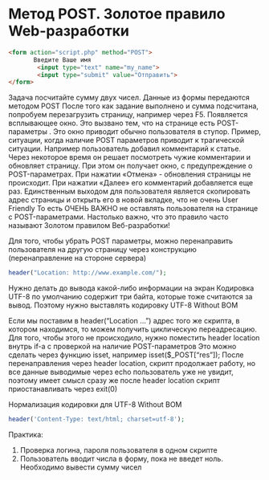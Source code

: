 # Метод POST. Золотое правило Web-разработки

```html
<form action="script.php" method="POST">
       Введите Ваше имя
        <input type="text" name="my_name">
        <input type="submit" value="Отправить">
</form>
```

Задача посчитайте сумму двух чисел. Данные из формы передаются методом POST
После того как задание выполнено и сумма подсчитана, попробуем перезагрузить страницу, например через F5. Появляется всплывающее окно. Это вызвано тем, что на странице есть POST-параметры . Это окно приводит обычно пользователя в ступор.
Пример, ситуации, когда наличие POST параметров приводит к трагической ситуации. Например пользователь добавил комментарий к статье. Через некоторое время он решает посмотреть чужие комментарии и обновляет страницу. При этом он получает окно, с предупреждение о POST-параметрах. При нажатии «Отмена»  - обновления страницы не происходит. При нажатии «Далее» его комментарий добавляется еще раз.
Единственным выходом для пользователя является скопировать адрес страницы и открыть его в новой вкладке, что не очень User Friendly
То есть ОЧЕНЬ ВАЖНО не оставлять пользователя на странице с POST-параметрами. Настолько важно, что это правило часто называют  Золотом правилом Веб-разработки!

Для того, чтобы убрать POST параметры, можно перенаправить пользователя на другую страницу через конструкцию (перенаправление на стороне сервера)

```php
header("Location: http://www.example.com/"); 
```

Нужно делать до вывода какой-либо информации на экран
Кодировка UTF-8 по умолчанию содержит три байта, которые тоже считаются за вывод. Поэтому нужно выставлять кодировку UTF-8 Without BOM

Если мы поставим в header(“Location …”) адрес того же скрипта, в котором находимся, то можем получить  циклическую переадресацию. Для того, чтобы этого не происходило, нужно поместить header location внутрь if-a с проверкой на наличие POST-параметров
Это можно сделать через функцию isset, например isset($_POST[“res”]);
После перенаправления через header location, скрипт продолжает работу, но все данные выводимые через echo пользователь уже не увидит, поэтому имеет смысл сразу же после header location скрипт приостанавливать через exit(0)

Нормализация кодировки для UTF-8 Without BOM 

```php
header('Content-Type: text/html; charset=utf-8');
```
Практика:
1.	Проверка логина, пароля пользователя в одном скрипте
2.	Пользователь вводит числа в форму, пока не введет ноль. Необходимо вывести сумму чисел
